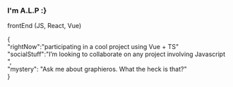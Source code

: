 ### I'm A.L.P :}

frontEnd (JS, React, Vue)

{
  <br> 
  "rightNow":"participating in a cool project using Vue + TS"<br>
  "socialStuff":"I’m looking to collaborate on any project involving Javascript ",<br>
  "mystery": "Ask me about graphieros. What the heck is that?"
  <br>
}
